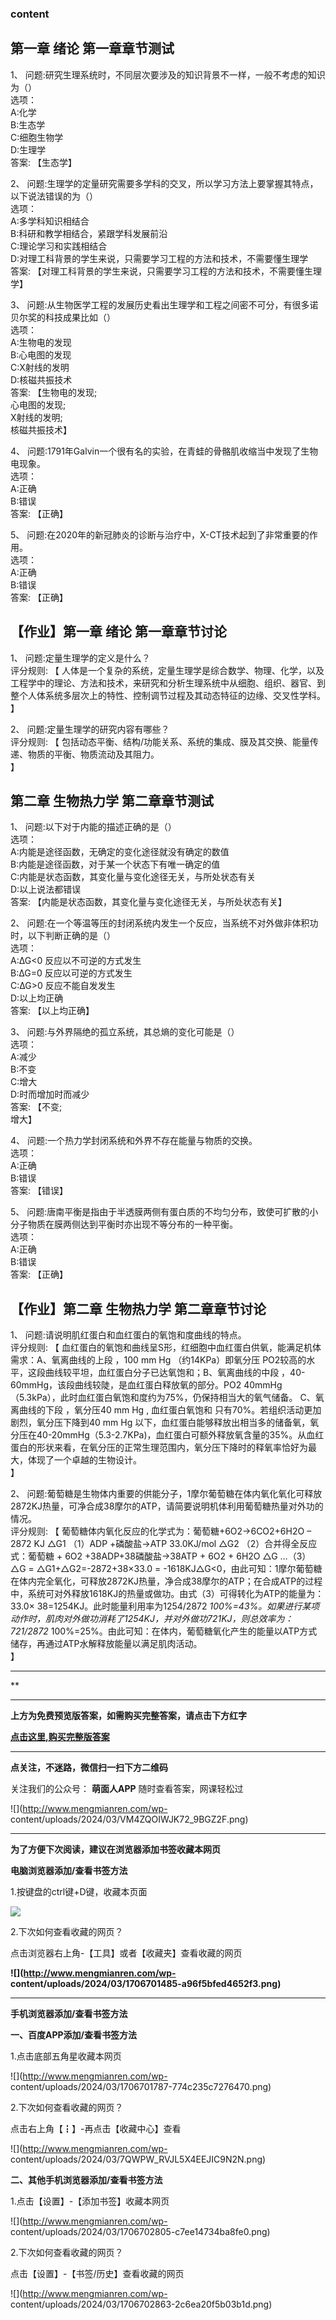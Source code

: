 ### content

## 第一章 绪论 第一章章节测试

1、 问题:研究生理系统时，不同层次要涉及的知识背景不一样，一般不考虑的知识为（）  
选项：  
A:化学  
B:生态学  
C:细胞生物学  
D:生理学  
答案: 【生态学】  

2、 问题:生理学的定量研究需要多学科的交叉，所以学习方法上要掌握其特点，以下说法错误的为（）  
选项：  
A:多学科知识相结合  
B:科研和教学相结合，紧跟学科发展前沿  
C:理论学习和实践相结合  
D:对理工科背景的学生来说，只需要学习工程的方法和技术，不需要懂生理学  
答案: 【对理工科背景的学生来说，只需要学习工程的方法和技术，不需要懂生理学】

3、 问题:从生物医学工程的发展历史看出生理学和工程之间密不可分，有很多诺贝尔奖的科技成果比如（）  
选项：  
A:生物电的发现  
B:心电图的发现  
C:X射线的发明  
D:核磁共振技术  
答案: 【生物电的发现;  
心电图的发现;  
X射线的发明;  
核磁共振技术】

4、 问题:1791年Galvin一个很有名的实验，在青蛙的骨骼肌收缩当中发现了生物电现象。  
选项：  
A:正确  
B:错误  
答案: 【正确】

5、 问题:在2020年的新冠肺炎的诊断与治疗中，X-CT技术起到了非常重要的作用。  
选项：  
A:正确  
B:错误  
答案: 【正确】

## 【作业】第一章 绪论 第一章章节讨论

1、 问题:定量生理学的定义是什么？  
评分规则: 【
人体是一个复杂的系统，定量生理学是综合数学、物理、化学，以及工程学中的理论、方法和技术，来研究和分析生理系统中从细胞、组织、器官、到整个人体系统多层次上的特性、控制调节过程及其动态特征的边缘、交叉性学科。  
】

2、 问题:定量生理学的研究内容有哪些？  
评分规则: 【 包括动态平衡、结构/功能关系、系统的集成、膜及其交换、能量传递、物质的平衡、物质流动及其阻力。  
】

## 第二章 生物热力学 第二章章节测试

1、 问题:以下对于内能的描述正确的是（）  
选项：  
A:内能是途径函数，无确定的变化途径就没有确定的数值  
B:内能是途径函数，对于某一个状态下有唯一确定的值  
C:内能是状态函数，其变化量与变化途径无关，与所处状态有关  
D:以上说法都错误  
答案: 【内能是状态函数，其变化量与变化途径无关，与所处状态有关】

2、 问题:在一个等温等压的封闭系统内发生一个反应，当系统不对外做非体积功时，以下判断正确的是（）  
选项：  
A:∆G<0 反应以不可逆的方式发生  
B:∆G=0 反应以可逆的方式发生  
C:∆G>0 反应不能自发发生  
D:以上均正确  
答案: 【以上均正确】

3、 问题:与外界隔绝的孤立系统，其总熵的变化可能是（）  
选项：  
A:减少  
B:不变  
C:增大  
D:时而增加时而减少  
答案: 【不变;  
增大】

4、 问题:一个热力学封闭系统和外界不存在能量与物质的交换。  
选项：  
A:正确  
B:错误  
答案: 【错误】

5、 问题:唐南平衡是指由于半透膜两侧有蛋白质的不均匀分布，致使可扩散的小分子物质在膜两侧达到平衡时亦出现不等分布的一种平衡。  
选项：  
A:正确  
B:错误  
答案: 【正确】

## 【作业】第二章 生物热力学 第二章章节讨论

1、 问题:请说明肌红蛋白和血红蛋白的氧饱和度曲线的特点。  
评分规则: 【 血红蛋白的氧饱和曲线呈S形，红细胞中血红蛋白供氧，能满足机体需求：A、氧离曲线的上段 ，100 mm Hg （约14KPa）即氧分压
PO2较高的水平，这段曲线较平坦，血红蛋白分子已达氧饱和；B、氧离曲线的中段 ，40-60mmHg，该段曲线较陡，是血红蛋白释放氧的部分。PO2
40mmHg（5.3kPa），此时血红蛋白氧饱和度约为75%，仍保持相当大的氧气储备。 C、氧离曲线的下段 ，氧分压40 mm Hg , 血红蛋白氧饱和
只有70%。若组织活动更加剧烈，氧分压下降到40 mm Hg
以下，血红蛋白能够释放出相当多的储备氧，氧分压在40-20mmHg（5.3-2.7KPa)，血红蛋白可额外释放氧含量的35%。从血红蛋白的形状来看，在氧分压的正常生理范围内，氧分压下降时的释氧率恰好为最大，体现了一个卓越的生物设计。  
】

2、
问题:葡萄糖是生物体内重要的供能分子，1摩尔葡萄糖在体内氧化氧化可释放2872KJ热量，可净合成38摩尔的ATP，请简要说明机体利用葡萄糖热量对外功的情况。  
评分规则: 【 葡萄糖体内氧化反应的化学式为：葡萄糖+6O2->6CO2+6H2O – 2872 KJ △G1 （1）ADP +磷酸盐->ATP
33.0KJ/mol △G2 （2）合并得全反应式：葡萄糖 + 6O2 +38ADP+38磷酸盐->38ATP + 6O2 + 6H2O △G …（3）△G
= △G1+△G2=-2872+38×33.0 =
-1618KJ△G<0，由此可知：1摩尔葡萄糖在体内完全氧化，可释放2872KJ热量，净合成38摩尔的ATP；在合成ATP的过程中，系统可对外释放1618KJ的热量或做功。由式（3）可得转化为ATP的能量为：33.0×
38=1254KJ。此时能量利用率为1254/2872
_100%=43%。如果进行某项动作时，肌肉对外做功消耗了1254KJ，并对外做功721KJ，则总效率为：721/2872_
100%=25%。由此可知：在体内，葡萄糖氧化产生的能量以ATP方式储存，再通过ATP水解释放能量以满足肌肉活动。  
】

* * *

**

* * *

**上方为免费预览版答案，如需购买完整答案，请点击下方红字**

[**点击这里,购买完整版答案**](http://mooc.mengmianren.com/mooc/99771.html)

* * *

**点关注，不迷路，微信扫一扫下方二维码**

关注我们的公众号： **萌面人APP** 随时查看答案，网课轻松过

![](http://www.mengmianren.com/wp-
content/uploads/2024/03/VM4ZQOIWJK72_9BGZ2F.png)

* * *

**为了方便下次阅读，建议在浏览器添加书签收藏本网页**

**电脑浏览器添加/查看书签方法**

1.按键盘的ctrl键+D键，收藏本页面

![](http://www.mengmianren.com/wp-content/uploads/2024/03/AF9T_JKKHAJN.png)

2.下次如何查看收藏的网页？

点击浏览器右上角-【工具】或者【收藏夹】查看收藏的网页

**![](http://www.mengmianren.com/wp-
content/uploads/2024/03/1706701485-a96f5bfed4652f3.png)**

* * *

**手机浏览器添加/查看书签方法**

**一、百度APP添加/查看书签方法**

1.点击底部五角星收藏本网页

![](http://www.mengmianren.com/wp-
content/uploads/2024/03/1706701787-774c235c7276470.png)

2.下次如何查看收藏的网页？

点击右上角【┇】-再点击【收藏中心】查看

![](http://www.mengmianren.com/wp-
content/uploads/2024/03/7QWPW_RVJL5X4EEJIC9N2N.png)

**二、其他手机浏览器添加/查看书签方法**

1.点击【设置】-【添加书签】收藏本网页

![](http://www.mengmianren.com/wp-
content/uploads/2024/03/1706702805-c7ee14734ba8fe0.png)

2.下次如何查看收藏的网页？

点击【设置】-【书签/历史】查看收藏的网页

![](http://www.mengmianren.com/wp-
content/uploads/2024/03/1706702863-2c6ea20f5b03b1d.png)

